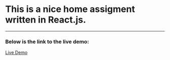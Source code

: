 # This is a nice home assigment written in React.js.

---
### Below is the link to the live demo:
[Live Demo](https://ompel.github.io/CinemaAssignment-React.js/ "Live Demo")